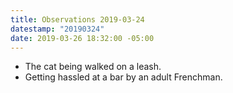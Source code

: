 ```yaml
---
title: Observations 2019-03-24
datestamp: "20190324"
date: 2019-03-26 18:32:00 -05:00
---
```


- The cat being walked on a leash.
- Getting hassled at a bar by an adult Frenchman.
